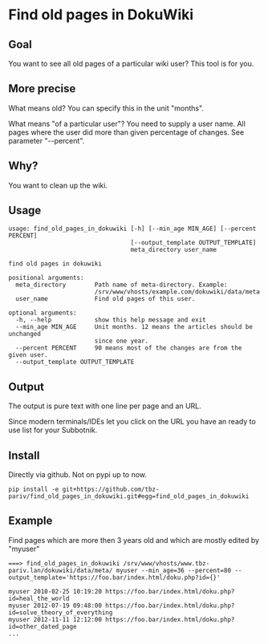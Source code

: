 # Find old pages in DokuWiki

## Goal

You want to see all old pages of a particular wiki user? This tool is for you.

## More precise

What means old? You can specify this in the unit "months".

What means "of a particular user"? You need to supply a user name.
All pages where the user did more than given percentage of changes.
See parameter "--percent".

## Why?

You want to clean up the wiki. 


## Usage

```
usage: find_old_pages_in_dokuwiki [-h] [--min_age MIN_AGE] [--percent PERCENT]
                                  [--output_template OUTPUT_TEMPLATE]
                                  meta_directory user_name

find old pages in dokuwiki

positional arguments:
  meta_directory        Path name of meta-directory. Example:
                        /srv/www/vhosts/example.com/dokuwiki/data/meta
  user_name             Find old pages of this user.

optional arguments:
  -h, --help            show this help message and exit
  --min_age MIN_AGE     Unit months. 12 means the articles should be unchanged
                        since one year.
  --percent PERCENT     90 means most of the changes are from the given user.
  --output_template OUTPUT_TEMPLATE
```

## Output

The output is pure text with one line per page and an URL.

Since modern terminals/IDEs let you click on the URL you have an ready to use list for your Subbotnik.

## Install

Directly via github. Not on pypi up to now.

```
pip install -e git+https://github.com/tbz-pariv/find_old_pages_in_dokuwiki.git#egg=find_old_pages_in_dokuwiki
```

## Example
Find pages which are more then 3 years old and which are mostly edited by "myuser"

```
===> find_old_pages_in_dokuwiki /srv/www/vhosts/www.tbz-pariv.lan/dokuwiki/data/meta/ myuser --min_age=36 --percent=80 --output_template='https://foo.bar/index.html/doku.php?id={}'

myuser 2010-02-25 10:19:20 https://foo.bar/index.html/doku.php?id=heal_the_world
myuser 2012-07-19 09:48:00 https://foo.bar/index.html/doku.php?id=solve_theory_of_everything
myuser 2012-11-11 12:12:00 https://foo.bar/index.html/doku.php?id=other_dated_page
...
```


